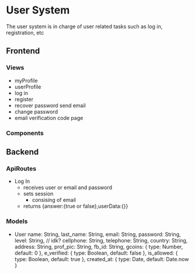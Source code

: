 # User System

The user system is in charge of user related tasks such as log in, registration, etc

## Frontend
### Views
  - myProfile
  - userProfile
  - log in
  - register
  - recover password send email
  - change password
  - email verification code page
### Components

## Backend

### ApiRoutes
  - Log In
    - receives user or email and password
    - sets session
      - consising of email
    - returns {answer:{true or false},userData:{}}

### Models
  - User
      name: String,
      last_name: String,
      email: String,
      password: String,
      level: String, // idk?
      cellphone: String,
      telephone: String,
      country: String,
      address: String,
      prof_pic: String,
      fb_id: String,
      gcoins: { type: Number, default: 0 },
      e_verified: { type: Boolean, default: false },
      is_allowed: { type: Boolean, default: true },
      created_at: { type: Date, default: Date.now }
